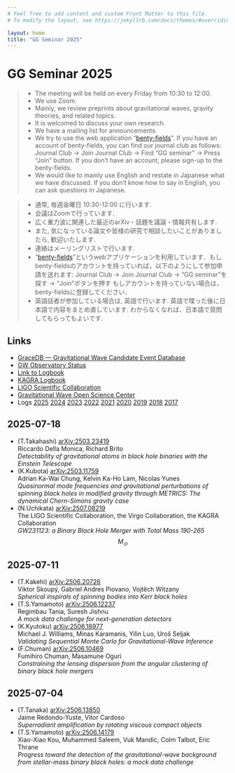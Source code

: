```yaml
---
# Feel free to add content and custom Front Matter to this file.
# To modify the layout, see https://jekyllrb.com/docs/themes/#overriding-theme-defaults

layout: home
title: "GG Seminar 2025"
---
```


# GG Seminar 2025

> - The meeting will be held on every Friday from 10:30 to 12:00.
> - We use Zoom.
> - Mainly, we review preprints about gravitational waves, gravity theories, and related topics.
> - It is welcomed to discuss your own research.
> - We have a mailing list for announcements.
> - We try to use the web application “[benty-fields](https://www.benty-fields.com/)”. If you have an account of benty-fields, you can find our journal club as follows: Journal Club &rarr; Join Journal Club &rarr; Find “GG seminar” &rarr; Press “Join” button. If you don’t have an account, please sign-up to the benty-fields.
> - We would like to mainly use English and restate in Japanese what we have discussed. If you don’t know how to say in English, you can ask questions in Japanese.

> - 通常, 毎週金曜日 10:30-12:00 に行います.
> - 会議はZoomで行っています.
> - 広く重力波に関連した最近のarXiv・話題を議論・情報共有します.
> - また, 気になっている論文や皆様の研究で相談したいことがありましたら, 歓迎いたします.
> - 連絡はメーリングリストで行います.
> - “[benty-fields](https://www.benty-fields.com/)”というwebアプリケーションを利用しています．もしbenty-fieldsのアカウントを持っていれば，以下のようにして参加申請を送れます: Journal Club &rarr; Join Journal Club &rarr; “GG seminar”を探す &rarr; “Join”ボタンを押す もしアカウントを持っていない場合は，benty-fieldsに登録してください．
> - 英語話者が参加している場合は, 英語で行います. 英語で喋った後に日本語で内容をまとめ直しています. わからなくなれば、日本語で質問してもらってもよいです.

## Links
 - [GraceDB — Gravitational Wave Candidate Event Database](https://gracedb.ligo.org/latest/)
 - [GW Observatory Status](https://www.gw-openscience.org/detector_status/)
 - [Link to Logbook](https://monitor.ligo.org/gwstatus)
 - [KAGRA Logbook](http://klog.icrr.u-tokyo.ac.jp/osl/?c=1)
 - [LIGO Scientific Collaboration](https://www.ligo.org/)
 - [Gravitational Wave Open Science Center](https://www.gw-openscience.org/)
 - Logs [2025](https://www2.yukawa.kyoto-u.ac.jp/~takafumi.kakehi/GG2025_pub.html) [2024](https://www2.yukawa.kyoto-u.ac.jp/~takafumi.kakehi/GG2024_pub.html) [2023](https://www2.yukawa.kyoto-u.ac.jp/~takafumi.kakehi/GG2023_pub.html) [2022](https://www-tap.scphys.kyoto-u.ac.jp/~yamamoto/GG2022_pub.html) [2021](https://www-tap.scphys.kyoto-u.ac.jp/~yamamoto/GG2021_pub.html) [2020](http://www.icrr.u-tokyo.ac.jp/~narikawa/work/GG_seminar/GG2020/GG2020_pub.html) [2019](http://www.icrr.u-tokyo.ac.jp/~narikawa/work/GG_seminar/GG2019/GG2019_pub.html)  [2018](http://www.icrr.u-tokyo.ac.jp/~narikawa/work/GG_seminar/GG2018/GG2018_pub.html) [2017](http://www.icrr.u-tokyo.ac.jp/~narikawa/work/GG_seminar/GG2017/GG2017_pub.html)

## 2025-07-18
- (T.Takahashi) [arXiv:2503.23419](https://arxiv.org/abs/2503.23419)  
Riccardo Della Monica, Richard Brito  
_Detectability of gravitational atoms in black hole binaries with the Einstein Telescope_
- (K.Kubota) [arXiv:2503.11759](https://arxiv.org/abs/2503.11759)  
Adrian Ka-Wai Chung, Kelvin Ka-Ho Lam, Nicolas Yunes  
_Quasinormal mode frequencies and gravitational perturbations of spinning black holes in modified gravity through METRICS: The dynamical Chern-Simons gravity case_
- (N.Uchikata) [arXiv:2507.08219](https://arxiv.org/abs/2507.08219)  
The LIGO Scientific Collaboration, the Virgo Collaboration, the KAGRA Collaboration  
_GW231123: a Binary Black Hole Merger with Total Mass 190-265 $$M_{\odot}$$_

## 2025-07-11
- (T.Kakehi) [arXiv:2506.20726](https://arxiv.org/abs/2506.20726)  
Viktor Skoupý, Gabriel Andres Piovano, Vojtěch Witzany  
_Spherical inspirals of spinning bodies into Kerr black holes_
- (T.S.Yamamoto) [arXiv:2506.12237](https://arxiv.org/abs/2506.12237)  
Regimbau Tania, Suresh Jishnu  
_A mock data challenge for next-generation detectors_
- (K.Kyutoku) [arXiv:2506.18977](https://arxiv.org/abs/2506.18977)  
Michael J. Williams, Minas Karamanis, Yilin Luo, Uroš Seljak  
_Validating Sequential Monte Carlo for Gravitational-Wave Inference_
- (F.Chuman) [arXiv:2506.10469](https://arxiv.org/abs/2506.10469)  
Fumihiro Chuman, Masamune Oguri  
_Constraining the lensing dispersion from the angular clustering of binary black hole mergers_


## 2025-07-04
- (T.Tanaka) [arXiv:2506.13850](https://arxiv.org/abs/2506.13850)  
Jaime Redondo-Yuste, Vitor Cardoso  
_Superradiant amplification by rotating viscous compact objects_
- (T.S.Yamamoto) [arXiv:2506.14179](https://arxiv.org/abs/2506.14179)  
Xiao-Xiao Kou, Muhammed Saleem, Vuk Mandic, Colm Talbot, Eric Thrane  
_Progress toward the detection of the gravitational-wave background from stellar-mass binary black holes: a mock data challenge_